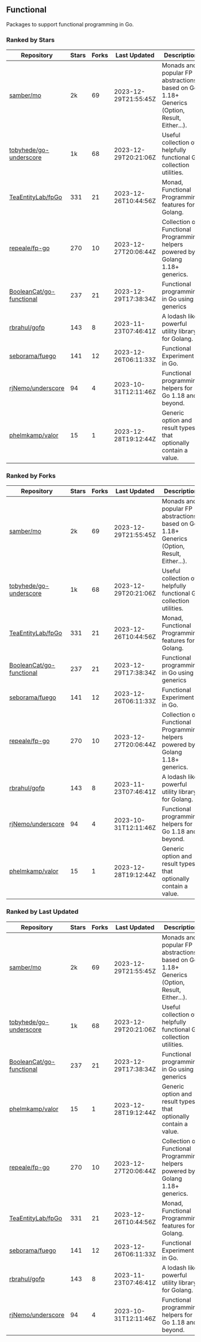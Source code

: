 ## Functional

Packages to support functional programming in Go.

### Ranked by Stars

| Repository | Stars | Forks | Last Updated | Description | 
|------------|-------|-------|--------------|-------------|
| [samber/mo](https://github.com/samber/mo) | 2k | 69 | 2023-12-29T21:55:45Z |  Monads and popular FP abstractions, based on Go 1.18+ Generics (Option, Result, Either...). |
| [tobyhede/go-underscore](https://github.com/tobyhede/go-underscore) | 1k | 68 | 2023-12-29T20:21:06Z |  Useful collection of helpfully functional Go collection utilities. |
| [TeaEntityLab/fpGo](https://github.com/TeaEntityLab/fpGo) | 331 | 21 | 2023-12-26T10:44:56Z |  Monad, Functional Programming features for Golang. |
| [repeale/fp-go](https://github.com/repeale/fp-go) | 270 | 10 | 2023-12-27T20:06:44Z |  Collection of Functional Programming helpers powered by Golang 1.18+ generics. |
| [BooleanCat/go-functional](https://github.com/BooleanCat/go-functional) | 237 | 21 | 2023-12-29T17:38:34Z |  Functional programming in Go using generics |
| [rbrahul/gofp](https://github.com/rbrahul/gofp) | 143 | 8 | 2023-11-23T07:46:41Z |  A lodash like powerful utility library for Golang. |
| [seborama/fuego](https://github.com/seborama/fuego) | 141 | 12 | 2023-12-26T06:11:33Z |  Functional Experiment in Go. |
| [rjNemo/underscore](https://github.com/rjNemo/underscore) | 94 | 4 | 2023-10-31T12:11:46Z |  Functional programming helpers for Go 1.18 and beyond. |
| [phelmkamp/valor](https://github.com/phelmkamp/valor) | 15 | 1 | 2023-12-28T19:12:44Z |  Generic option and result types that optionally contain a value. |

### Ranked by Forks

| Repository | Stars | Forks | Last Updated | Description | 
|------------|-------|-------|--------------|-------------|
| [samber/mo](https://github.com/samber/mo) | 2k | 69 | 2023-12-29T21:55:45Z |  Monads and popular FP abstractions, based on Go 1.18+ Generics (Option, Result, Either...). |
| [tobyhede/go-underscore](https://github.com/tobyhede/go-underscore) | 1k | 68 | 2023-12-29T20:21:06Z |  Useful collection of helpfully functional Go collection utilities. |
| [TeaEntityLab/fpGo](https://github.com/TeaEntityLab/fpGo) | 331 | 21 | 2023-12-26T10:44:56Z |  Monad, Functional Programming features for Golang. |
| [BooleanCat/go-functional](https://github.com/BooleanCat/go-functional) | 237 | 21 | 2023-12-29T17:38:34Z |  Functional programming in Go using generics |
| [seborama/fuego](https://github.com/seborama/fuego) | 141 | 12 | 2023-12-26T06:11:33Z |  Functional Experiment in Go. |
| [repeale/fp-go](https://github.com/repeale/fp-go) | 270 | 10 | 2023-12-27T20:06:44Z |  Collection of Functional Programming helpers powered by Golang 1.18+ generics. |
| [rbrahul/gofp](https://github.com/rbrahul/gofp) | 143 | 8 | 2023-11-23T07:46:41Z |  A lodash like powerful utility library for Golang. |
| [rjNemo/underscore](https://github.com/rjNemo/underscore) | 94 | 4 | 2023-10-31T12:11:46Z |  Functional programming helpers for Go 1.18 and beyond. |
| [phelmkamp/valor](https://github.com/phelmkamp/valor) | 15 | 1 | 2023-12-28T19:12:44Z |  Generic option and result types that optionally contain a value. |

### Ranked by Last Updated

| Repository | Stars | Forks | Last Updated | Description | 
|------------|-------|-------|--------------|-------------|
| [samber/mo](https://github.com/samber/mo) | 2k | 69 | 2023-12-29T21:55:45Z |  Monads and popular FP abstractions, based on Go 1.18+ Generics (Option, Result, Either...). |
| [tobyhede/go-underscore](https://github.com/tobyhede/go-underscore) | 1k | 68 | 2023-12-29T20:21:06Z |  Useful collection of helpfully functional Go collection utilities. |
| [BooleanCat/go-functional](https://github.com/BooleanCat/go-functional) | 237 | 21 | 2023-12-29T17:38:34Z |  Functional programming in Go using generics |
| [phelmkamp/valor](https://github.com/phelmkamp/valor) | 15 | 1 | 2023-12-28T19:12:44Z |  Generic option and result types that optionally contain a value. |
| [repeale/fp-go](https://github.com/repeale/fp-go) | 270 | 10 | 2023-12-27T20:06:44Z |  Collection of Functional Programming helpers powered by Golang 1.18+ generics. |
| [TeaEntityLab/fpGo](https://github.com/TeaEntityLab/fpGo) | 331 | 21 | 2023-12-26T10:44:56Z |  Monad, Functional Programming features for Golang. |
| [seborama/fuego](https://github.com/seborama/fuego) | 141 | 12 | 2023-12-26T06:11:33Z |  Functional Experiment in Go. |
| [rbrahul/gofp](https://github.com/rbrahul/gofp) | 143 | 8 | 2023-11-23T07:46:41Z |  A lodash like powerful utility library for Golang. |
| [rjNemo/underscore](https://github.com/rjNemo/underscore) | 94 | 4 | 2023-10-31T12:11:46Z |  Functional programming helpers for Go 1.18 and beyond. |

